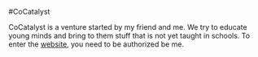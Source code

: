 #CoCatalyst

CoCatalyst is a venture started by my friend and me. We try to educate young minds and bring to them stuff that is not yet taught in schools. To enter the <a href="www.cocatalyst.in" target="_blank">website</a>, you need to be authorized be me.